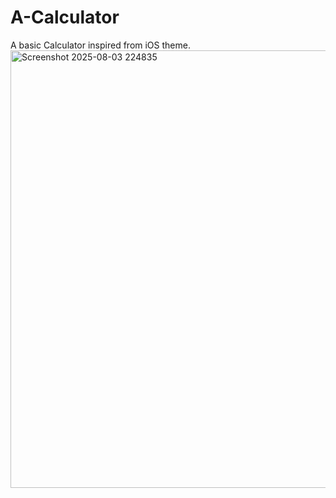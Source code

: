 # A-Calculator 
A basic Calculator inspired from iOS theme. 
<img width="700" height="700" alt="Screenshot 2025-08-03 224835" src="https://github.com/user-attachments/assets/3ce1b4b4-6a82-4f03-b326-1f78f0bdc9a1" />
